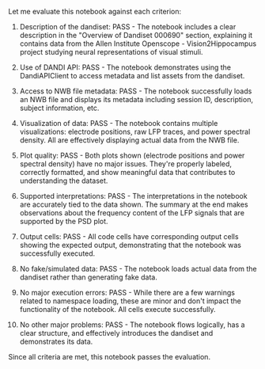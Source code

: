 Let me evaluate this notebook against each criterion:

1. Description of the dandiset: PASS - The notebook includes a clear description in the "Overview of Dandiset 000690" section, explaining it contains data from the Allen Institute Openscope - Vision2Hippocampus project studying neural representations of visual stimuli.

2. Use of DANDI API: PASS - The notebook demonstrates using the DandiAPIClient to access metadata and list assets from the dandiset.

3. Access to NWB file metadata: PASS - The notebook successfully loads an NWB file and displays its metadata including session ID, description, subject information, etc.

4. Visualization of data: PASS - The notebook contains multiple visualizations: electrode positions, raw LFP traces, and power spectral density. All are effectively displaying actual data from the NWB file.

5. Plot quality: PASS - Both plots shown (electrode positions and power spectral density) have no major issues. They're properly labeled, correctly formatted, and show meaningful data that contributes to understanding the dataset.

6. Supported interpretations: PASS - The interpretations in the notebook are accurately tied to the data shown. The summary at the end makes observations about the frequency content of the LFP signals that are supported by the PSD plot.

7. Output cells: PASS - All code cells have corresponding output cells showing the expected output, demonstrating that the notebook was successfully executed.

8. No fake/simulated data: PASS - The notebook loads actual data from the dandiset rather than generating fake data.

9. No major execution errors: PASS - While there are a few warnings related to namespace loading, these are minor and don't impact the functionality of the notebook. All cells execute successfully.

10. No other major problems: PASS - The notebook flows logically, has a clear structure, and effectively introduces the dandiset and demonstrates its data.

Since all criteria are met, this notebook passes the evaluation.